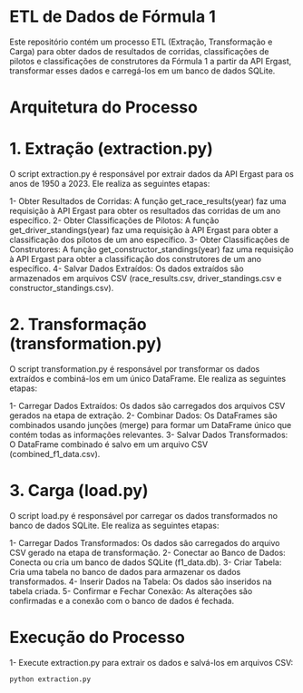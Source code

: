 # ETL de Dados de Fórmula 1
Este repositório contém um processo ETL (Extração, Transformação e Carga) para obter dados de resultados de corridas, classificações de pilotos e classificações de construtores da Fórmula 1 a partir da API Ergast, transformar esses dados e carregá-los em um banco de dados SQLite.

# Arquitetura do Processo
# 1. Extração (extraction.py)
O script extraction.py é responsável por extrair dados da API Ergast para os anos de 1950 a 2023. Ele realiza as seguintes etapas:

1- Obter Resultados de Corridas: A função get_race_results(year) faz uma requisição à API Ergast para obter os resultados das corridas de um ano específico.
2- Obter Classificações de Pilotos: A função get_driver_standings(year) faz uma requisição à API Ergast para obter a classificação dos pilotos de um ano específico.
3- Obter Classificações de Construtores: A função get_constructor_standings(year) faz uma requisição à API Ergast para obter a classificação dos construtores de um ano específico.
4- Salvar Dados Extraídos: Os dados extraídos são armazenados em arquivos CSV (race_results.csv, driver_standings.csv e constructor_standings.csv).

# 2. Transformação (transformation.py)
O script transformation.py é responsável por transformar os dados extraídos e combiná-los em um único DataFrame. Ele realiza as seguintes etapas:

1- Carregar Dados Extraídos: Os dados são carregados dos arquivos CSV gerados na etapa de extração.
2- Combinar Dados: Os DataFrames são combinados usando junções (merge) para formar um DataFrame único que contém todas as informações relevantes.
3- Salvar Dados Transformados: O DataFrame combinado é salvo em um arquivo CSV (combined_f1_data.csv).

# 3. Carga (load.py)

O script load.py é responsável por carregar os dados transformados no banco de dados SQLite. Ele realiza as seguintes etapas:

1- Carregar Dados Transformados: Os dados são carregados do arquivo CSV gerado na etapa de transformação.
2- Conectar ao Banco de Dados: Conecta ou cria um banco de dados SQLite (f1_data.db).
3- Criar Tabela: Cria uma tabela no banco de dados para armazenar os dados transformados.
4- Inserir Dados na Tabela: Os dados são inseridos na tabela criada.
5- Confirmar e Fechar Conexão: As alterações são confirmadas e a conexão com o banco de dados é fechada.

# Execução do Processo
1- Execute extraction.py para extrair os dados e salvá-los em arquivos CSV:
```python
python extraction.py





